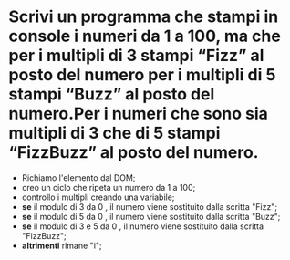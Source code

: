 # Scrivi un programma che stampi in console i numeri da 1 a 100, ma che per i multipli di 3 stampi “Fizz” al posto del numero per i multipli di 5 stampi “Buzz” al posto del numero.Per i numeri che sono sia multipli di 3 che di 5 stampi “FizzBuzz” al posto del numero.

- Richiamo l'elemento dal DOM;
- creo un ciclo che ripeta un numero da 1 a 100;
- controllo i multipli creando una variabile;
- **se** il modulo di 3 da 0 , il numero viene sostituito dalla scritta "Fizz";
- **se** il modulo di 5 da 0 , il numero viene sostituito dalla scritta "Buzz";
- **se** il modulo di 3 e 5 da 0 , il numero viene sostituito dalla scritta "FizzBuzz";
- **altrimenti** rimane "i";